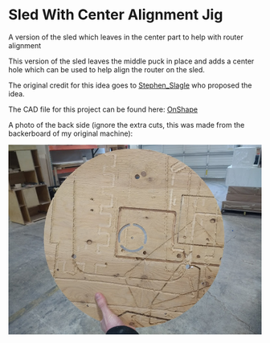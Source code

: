 # Sled With Center Alignment Jig

A version of the sled which leaves in the center part to help with router alignment

This version of the sled leaves the middle puck in place and adds a center hole which can be used to help align the router on the sled.

The original credit for this idea goes to [Stephen_Slagle](https://forums.maslowcnc.com/t/centering-the-router-on-the-sled/3292) who proposed the idea.

The CAD file for this project can be found here: [OnShape](https://cad.onshape.com/documents/c48fcdcfe5cd17718dd1cf44/w/04c986bcebabe774aed1c2db/e/d430290e75e91849b75dd8de)

A photo of the back side (ignore the extra cuts, this was made from the backerboard of my original machine):

![Maslow sled with center alignment jig](https://raw.githubusercontent.com/MaslowCommunityGarden/Sled-With-Center-Alignment-Jig/master/sledwithalignmentguidebackside.jpg)
